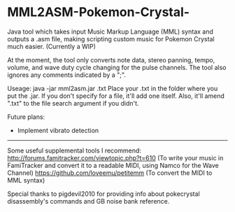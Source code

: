 # MML2ASM-Pokemon-Crystal-
Java tool which takes input Music Markup Language (MML) syntax and outputs a .asm file, making scripting custom music for Pokemon Crystal much easier. (Currently a WIP)

At the moment, the tool only converts note data, stereo panning, tempo, volume, and wave duty cycle changing for the pulse channels. The tool also ignores any comments indicated by a ";".

Useage: java -jar mml2asm.jar <file>.txt
Place your .txt in the folder where you put the .jar. If you don't specify for a file, it'll add one itself. Also, it'll amend ".txt" to the file search argument if you didn't.

Future plans:
- Implement vibrato detection

---

Some useful supplemental tools I recommend:
http://forums.famitracker.com/viewtopic.php?t=610 (To write your music in FamiTracker and convert it to a readable MIDI, using Namco for the Wave Channel)
https://github.com/loveemu/petitemm (To convert the MIDI to MML syntax)

Special thanks to pigdevil2010 for providing info about pokecrystal disassembly's commands and GB noise bank reference.